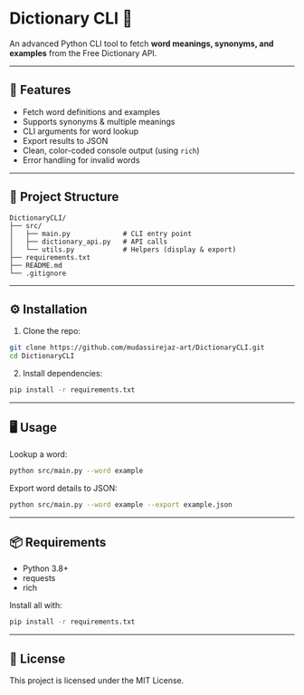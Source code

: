 # Dictionary CLI 📝

An advanced Python CLI tool to fetch **word meanings, synonyms, and examples** from the Free Dictionary API.

---

## 🚀 Features

* Fetch word definitions and examples
* Supports synonyms & multiple meanings
* CLI arguments for word lookup
* Export results to JSON
* Clean, color-coded console output (using `rich`)
* Error handling for invalid words

---

## 📂 Project Structure

```
DictionaryCLI/
├── src/
│   ├── main.py             # CLI entry point
│   ├── dictionary_api.py   # API calls
│   └── utils.py            # Helpers (display & export)
├── requirements.txt
├── README.md
└── .gitignore
```

---

## ⚙️ Installation

1. Clone the repo:

```bash
git clone https://github.com/mudassirejaz-art/DictionaryCLI.git
cd DictionaryCLI
```

2. Install dependencies:

```bash
pip install -r requirements.txt
```

---

## 🖥️ Usage

Lookup a word:

```bash
python src/main.py --word example
```

Export word details to JSON:

```bash
python src/main.py --word example --export example.json
```

---

## 📦 Requirements

* Python 3.8+
* requests
* rich

Install all with:

```bash
pip install -r requirements.txt
```

---

## 📜 License

This project is licensed under the MIT License.
